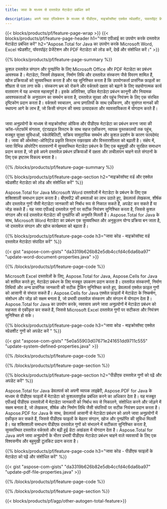 ```yaml
---
title: जावा के माध्यम से दस्तावेज़ मेटाडेटा प्रबंधित करें 

description: अपने जावा एप्लिकेशन के माध्यम से पीडीएफ, माइक्रोसॉफ्ट एक्सेल स्प्रेडशीट, पावरपॉइंट प्रेजेंटेशन और वर्ड दस्तावेज़ मेटाडेटा देखें और अपडेट करें।
---
```


{{< blocks/products/pf/feature-page-wrap >}}
{{< blocks/products/pf/feature-page-header h1="जावा एपीआई का उपयोग करके दस्तावेज़ मेटाडेटा प्रबंधित करें" h2="Aspose.Total for Java का उपयोग करके Microsoft Word, Excel स्प्रेडशीट, पॉवरपॉइंट प्रेजेंटेशन और PDF मेटाडेटा को लोड करें, देखें और संशोधित करें।" >}}

{{% blocks/products/pf/feature-page-summary %}}

कुशल दस्तावेज़ संगठन और पुनर्प्राप्ति के लिए Microsoft Office और PDF मेटाडेटा का प्रबंधन आवश्यक है। मेटाडेटा, जिसमें लेखकत्व, निर्माण तिथि और दस्तावेज़ संस्करण जैसे विवरण शामिल हैं, खोज प्रक्रियाओं को सुव्यवस्थित करता है और यह सुनिश्चित करता है कि उपयोगकर्ता प्रासंगिक फ़ाइलों का शीघ्रता से पता लगा सकें। संस्करण भ्रम को रोकने और वर्कफ़्लो दक्षता को बढ़ाने के लिए सहयोगात्मक कार्य वातावरण में यह अभ्यास महत्वपूर्ण है। इसके अतिरिक्त, उचित मेटाडेटा प्रबंधन कानूनी और नियामक आवश्यकताओं के अनुपालन का समर्थन करता है, दस्तावेज़ सुरक्षा और पहुंच नियंत्रण के लिए एक संरचित दृष्टिकोण प्रदान करता है। वर्कफ़्लो स्वचालन, अन्य प्रणालियों के साथ एकीकरण, और सुसंगत मानकों की स्थापना आगे के लाभ हैं, जो किसी संगठन की समग्र उत्पादकता और व्यावसायिकता में योगदान करते हैं। <br /><br />

जावा अनुप्रयोगों के माध्यम से माइक्रोसॉफ्ट ऑफिस और पीडीएफ मेटाडेटा का प्रबंधन करना जावा की क्रॉस-प्लेटफॉर्म संगतता, एंटरप्राइज़ सिस्टम के साथ सहज एकीकरण, व्यापक पुस्तकालयों तक पहुंच, मजबूत सुरक्षा सुविधाओं, स्केलेबिलिटी, सक्रिय सामुदायिक समर्थन और कुशल प्रदर्शन के कारण फायदेमंद है। जावा की ऑब्जेक्ट-ओरिएंटेड प्रकृति सिस्टम रखरखाव और विस्तारशीलता को बढ़ाती है। संक्षेप में, जावा विभिन्न ऑपरेटिंग वातावरणों में सुव्यवस्थित मेटाडेटा प्रबंधन के लिए एक बहुमुखी और सुरक्षित समाधान प्रदान करता है, जो इसे अपने दस्तावेज़ प्रबंधन प्रक्रियाओं में दक्षता और लचीलापन चाहने वाले संगठनों के लिए एक इष्टतम विकल्प बनाता है।

{{% /blocks/products/pf/feature-page-summary  %}}


{{% blocks/products/pf/feature-page-section  h2="माइक्रोसॉफ्ट वर्ड और एक्सेल स्प्रेडशीट मेटाडेटा को लोड और संशोधित करें" %}}

Aspose.Total for Java Microsoft Word दस्तावेज़ों में मेटाडेटा के प्रबंधन के लिए एक शक्तिशाली समाधान प्रदान करता है। बीएमपी2 की क्षमताओं का लाभ उठाते हुए, डेवलपर्स लेखकत्व, शीर्षक और दस्तावेज़ गुणों जैसी मेटाडेटा जानकारी को निर्बाध रूप से निकाल सकते हैं, अपडेट कर सकते हैं या जोड़ सकते हैं। यह जावा एपीआई दस्तावेज़ गुणों पर सटीक नियंत्रण सुनिश्चित करता है, जिससे कुशल संगठन और वर्ड दस्तावेज़ मेटाडेटा की पुनर्प्राप्ति की अनुमति मिलती है। Aspose.Total for Java के साथ, Microsoft Word मेटाडेटा का प्रबंधन एक सुव्यवस्थित और अनुकूलन योग्य प्रक्रिया बन जाता है, जो दस्तावेज़ संगठन और खोज कार्यक्षमता को बढ़ाता है।

{{% blocks/products/pf/feature-page-code h3="जावा कोड - माइक्रोसॉफ्ट वर्ड दस्तावेज़ मेटाडेटा संपादित करें" %}}

{{< gist "aspose-com-gists" "da3319b626b82e5db4ccfd4c6da6ba97" "update-word-document-properties.java" >}}

{{% /blocks/products/pf/feature-page-code  %}}

Microsoft Excel दस्तावेज़ों के लिए, Aspose.Total for Java, Aspose.Cells for Java को शामिल करते हुए, मेटाडेटा प्रबंधन के लिए मजबूत उपकरण प्रदान करता है। दस्तावेज़ संस्करणों, निर्माण तिथियों और अन्य प्रासंगिक जानकारी की सटीक ट्रैकिंग सुनिश्चित करते हुए, डेवलपर्स एक्सेल फ़ाइल गुणों को आसानी से संभाल सकते हैं। Aspose.Cells for Java एक्सेल फ़ाइलों में मेटाडेटा के निष्कर्षण, संशोधन और जोड़ को सक्षम बनाता है, जो प्रभावी दस्तावेज़ संस्करण और संगठन में योगदान देता है। Aspose.Total for Java का उपयोग करके, व्यवसाय अपने जावा अनुप्रयोगों में मेटाडेटा प्रबंधन को सहजता से एकीकृत कर सकते हैं, जिससे Microsoft Excel दस्तावेज़ गुणों पर सटीकता और नियंत्रण सुनिश्चित हो सके।


{{% blocks/products/pf/feature-page-code h3="जावा कोड - माइक्रोसॉफ्ट एक्सेल स्प्रेडशीट गुणों को अपडेट करें " %}}

{{< gist "aspose-com-gists" "5e0a55903d07671e241651dd9711c555" "update-system-defined-properties.java" >}}

{{% /blocks/products/pf/feature-page-code  %}}

{{% /blocks/products/pf/feature-page-section %}}


{{% blocks/products/pf/feature-page-section  h2="पीडीएफ दस्तावेज़ गुणों को पढ़ें और अपडेट करें" %}}

Aspose.Total for Java डेवलपर्स को अपनी व्यापक लाइब्रेरी, Aspose.PDF for Java के माध्यम से पीडीएफ फाइलों में मेटाडेटा को कुशलतापूर्वक प्रबंधित करने का अधिकार देता है। यह मजबूत एपीआई पीडीएफ दस्तावेज़ों में मेटाडेटा जानकारी को निर्बाध रूप से निकालने, संशोधित करने और जोड़ने में सक्षम बनाता है, जो लेखकत्व, शीर्षक और निर्माण तिथि जैसी संपत्तियों पर सटीक नियंत्रण प्रदान करता है। Aspose.PDF for Java के साथ, डेवलपर्स आसानी से मेटाडेटा प्रबंधन को अपने जावा अनुप्रयोगों में एकीकृत कर सकते हैं, जिससे पीडीएफ फाइलों के बेहतर संगठन, खोज और पुनर्प्राप्ति की सुविधा मिलती है। यह शक्तिशाली समाधान पीडीएफ दस्तावेज़ गुणों को संभालने में सटीकता सुनिश्चित करता है, सुव्यवस्थित दस्तावेज़ वर्कफ़्लो और बढ़ी हुई डेटा अखंडता में योगदान देता है। Aspose.Total for Java अपने जावा अनुप्रयोगों के भीतर प्रभावी पीडीएफ मेटाडेटा प्रबंधन चाहने वाले व्यवसायों के लिए एक विश्वसनीय और बहुमुखी टूलकिट प्रदान करता है।

{{% blocks/products/pf/feature-page-code h3="जावा कोड - पीडीएफ फाइलों के मेटाडेटा को पढ़ें और संशोधित करें" %}}

{{< gist "aspose-com-gists" "da3319b626b82e5db4ccfd4c6da6ba97" "update-pdf-file-properties.java" >}}

{{% /blocks/products/pf/feature-page-code  %}}

{{% /blocks/products/pf/feature-page-section %}}

{{< blocks/products/pf/agp/other-autogen-total-feature>}}
